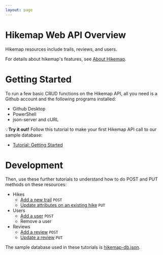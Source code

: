 ```yaml
---
layout: page
---
```

# Hikemap Web API Overview
 Hikemap resources include trails, reviews, and users.
 
 For details about hikemap's features, see [About Hikemap](about.html).

# Getting Started
To run a few basic CRUD functions on the Hikemap API, all you need is a Github account and the following programs installed:
* Github Desktop
* PowerShell
* json-server and cURL

💡**Try it out!** Follow this tutorial to make your first Hikemap API call to our sample database:

* [Tutorial: Getting Started](tutorial-getting-started.html)

# Development
Then, use these further tutorials to understand how to do POST and PUT methods on these resources:
* Hikes
    * [Add a new trail](tutorial-create-task.md/) `POST`
    * [Update attributes on an existing hike](update-task-with-patch.md) `PUT`
* Users
    * [Add a user](tutorial-create-task.md/) `POST`
    * Remove a user
* Reviews
    * [Add a review](tutorial-create-task.md/) `POST`
    * [Update a review](update-task-with-patch.md) `PUT`

The sample database used in these tutorials is [hikemap-db.json](https://github.com/soyoahn/hikemap/blob/main/json-db/hikemap-db.json).